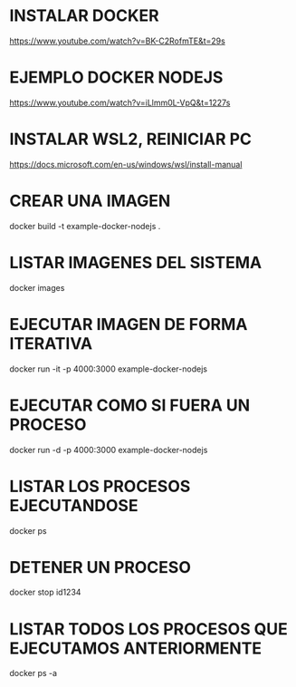 # INSTALAR DOCKER
https://www.youtube.com/watch?v=BK-C2RofmTE&t=29s

# EJEMPLO DOCKER NODEJS
https://www.youtube.com/watch?v=iLlmm0L-VpQ&t=1227s

# INSTALAR WSL2, REINICIAR PC
https://docs.microsoft.com/en-us/windows/wsl/install-manual

# CREAR UNA IMAGEN
docker build -t example-docker-nodejs .

# LISTAR IMAGENES DEL SISTEMA
docker images

# EJECUTAR IMAGEN DE FORMA ITERATIVA
docker run -it -p 4000:3000 example-docker-nodejs

# EJECUTAR COMO SI FUERA UN PROCESO
docker run -d -p 4000:3000 example-docker-nodejs

# LISTAR LOS PROCESOS EJECUTANDOSE
docker ps

# DETENER UN PROCESO
docker stop id1234

# LISTAR TODOS LOS PROCESOS QUE EJECUTAMOS ANTERIORMENTE
docker ps -a